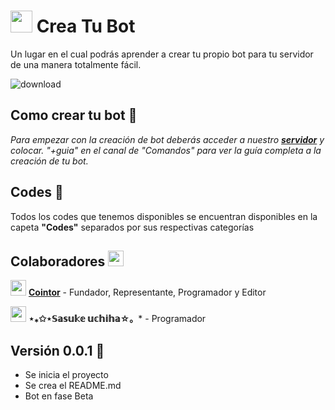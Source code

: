 # <img src="https://cdn.discordapp.com/emojis/862427801368657951.png?v=1" width="35px"> Crea Tu Bot
Un lugar en el cual podrás aprender a crear tu propio bot para tu servidor de una manera totalmente fácil.

![download](https://images-ext-2.discordapp.net/external/2mry8hPVctRcPOzkPp14FSo7NOAeg5egEMlVn6vG6-E/%3Fwidth%3D410%26height%3D106/https/media.discordapp.net/attachments/850641948804513802/862575004531818506/Banner1.png)

## Como crear tu bot  🚀
_Para empezar con la creación de bot deberás acceder  a nuestro [**servidor**](https://discord.gg/ZbBJnnqpmU) y colocar. "+guia" en el canal de "Comandos" para ver la guía completa a la creación de tu bot._

## Codes 📎

Todos los codes que tenemos disponibles se encuentran disponibles en la capeta **"Codes"** separados por sus respectivas categorías 

## Colaboradores <img src="https://cdn.discordapp.com/emojis/811074607456452640.png?v=1" width="25px">

<img src="https://cdn.discordapp.com/emojis/864313776051191848.png?v=1" width="25px"> [**Cointor**](https://www.cointor.cf/) - Fundador, Representante, Programador y Editor

<img src="https://cdn.discordapp.com/emojis/855647909671075880.png?v=1" width="25px"> **⋆⁎✩⋆𝕊𝕒𝕤𝕦𝕜𝕖 𝕦𝕔𝕙𝕚𝕙𝕒☆。*** - Programador 
## Versión 0.0.1 📌
- Se inicia el proyecto 
- Se crea el README.md
- Bot en fase Beta

